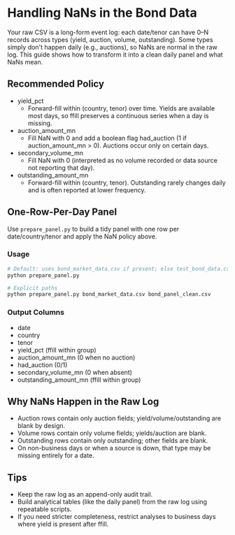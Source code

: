 # Handling NaNs in the Bond Data

Your raw CSV is a long-form event log: each date/tenor can have 0–N records across types (yield, auction, volume, outstanding). Some types simply don't happen daily (e.g., auctions), so NaNs are normal in the raw log. This guide shows how to transform it into a clean daily panel and what NaNs mean.

## Recommended Policy

- yield_pct
  - Forward-fill within (country, tenor) over time. Yields are available most days, so ffill preserves a continuous series when a day is missing.
- auction_amount_mn
  - Fill NaN with 0 and add a boolean flag had_auction (1 if auction_amount_mn > 0). Auctions occur only on certain days.
- secondary_volume_mn
  - Fill NaN with 0 (interpreted as no volume recorded or data source not reporting that day).
- outstanding_amount_mn
  - Forward-fill within (country, tenor). Outstanding rarely changes daily and is often reported at lower frequency.

## One-Row-Per-Day Panel

Use `prepare_panel.py` to build a tidy panel with one row per date/country/tenor and apply the NaN policy above.

### Usage

```bash
# Default: uses bond_market_data.csv if present; else test_bond_data.csv
python prepare_panel.py

# Explicit paths
python prepare_panel.py bond_market_data.csv bond_panel_clean.csv
```

### Output Columns
- date
- country
- tenor
- yield_pct (ffill within group)
- auction_amount_mn (0 when no auction)
- had_auction (0/1)
- secondary_volume_mn (0 when absent)
- outstanding_amount_mn (ffill within group)

## Why NaNs Happen in the Raw Log

- Auction rows contain only auction fields; yield/volume/outstanding are blank by design.
- Volume rows contain only volume fields; yields/auction are blank.
- Outstanding rows contain only outstanding; other fields are blank.
- On non-business days or when a source is down, that type may be missing entirely for a date.

## Tips

- Keep the raw log as an append-only audit trail.
- Build analytical tables (like the daily panel) from the raw log using repeatable scripts.
- If you need stricter completeness, restrict analyses to business days where yield is present after ffill.
